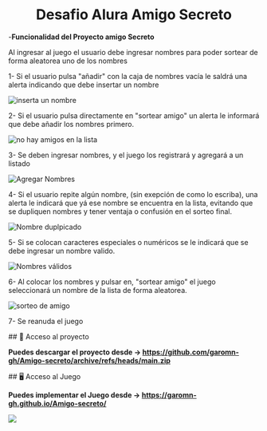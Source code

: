 <h1 align="center"> Desafio Alura Amigo Secreto </h1>

-**Funcionalidad del Proyecto amigo Secreto**

Al ingresar al juego el usuario debe ingresar nombres para poder sortear de forma aleatorea uno de los nombres

1- Si el usuario pulsa "añadir" con la caja de nombres vacía le saldrá una alerta indicando que debe insertar un nombre

![inserta un nombre](https://github.com/user-attachments/assets/a9b1de84-3518-431b-8e56-29e36a75adcc)



2- Si el usuario pulsa directamente en "sortear amigo" un alerta le informará que debe añadir los nombres primero.

![no hay amigos en la lista](https://github.com/user-attachments/assets/7a2a1292-2e6e-4550-a2a2-729a9b19a801)



3- Se deben ingresar nombres, y el juego los registrará y agregará a un listado

![Agregar Nombres](https://github.com/user-attachments/assets/03051dd8-ef5d-4919-976d-d2595d031a59)



4- Si el usuario repite algún nombre, (sin exepción de como lo escriba), una alerta le indicará que yá ese nombre se encuentra en la lista, evitando que se dupliquen nombres y tener ventaja o confusión en el sorteo final.

![Nombre duplpicado](https://github.com/user-attachments/assets/15f149f3-8514-493b-bd18-b4952b206713)



5- Si se colocan caracteres especiales o numéricos se le indicará que se debe ingresar un nombre valido.

![Nombres válidos](https://github.com/user-attachments/assets/b45fdaab-8e23-4667-bb3f-ca7b98b6e1ca)



6- Al colocar los nombres y pulsar en, "sortear amigo" el juego seleccionará un nombre de la lista de forma aleatorea.

![sorteo de amigo](https://github.com/user-attachments/assets/4984eb79-b3ce-483e-bbbe-b03fd8c79c5b)


7- Se reanuda el juego


\## 📁 Acceso al proyecto

**Puedes descargar el proyecto desde -> https://github.com/garomn-gh/Amigo-secreto/archive/refs/heads/main.zip**

\## 🖥️ Acceso al Juego

**Puedes implementar el Juego desde -> https://garomn-gh.github.io/Amigo-secreto/**



<p align="left">
   <img src="https://img.shields.io/badge/STATUS-%20FINALIZADO-green">
   </p>
